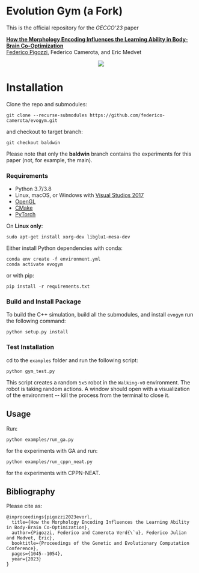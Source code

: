 # Evolution Gym (a Fork)
This is the official repository for the *GECCO'23* paper

**<a href="https://dl.acm.org/doi/abs/10.1145/3583131.3590429">How the Morphology Encoding Influences the Learning Ability in Body-Brain Co-Optimization</a>**
<br>
<a href="https://pigozzif.github.io">Federico Pigozzi</a>, Federico Camerota, and Eric Medvet
<br>

<div align="center">
<img src="teaser.gif"></img>
</div>

# Installation

Clone the repo and submodules:

```shell
git clone --recurse-submodules https://github.com/federico-camerota/evogym.git
```
and checkout to target branch:
```
git checkout baldwin
```
Please note that only the **baldwin** branch contains the experiments for this paper (not, for example, the main).

### Requirements

* Python 3.7/3.8
* Linux, macOS, or Windows with [Visual Studios 2017](https://visualstudio.microsoft.com/vs/older-downloads/)
* [OpenGL](https://www.opengl.org//)
* [CMake](https://cmake.org/download/)
* [PyTorch](http://pytorch.org/)

<!--- (See [installation instructions](#opengl-installation-on-unix-based-systems) on Unix based systems) --->

On **Linux only**:

```shell
sudo apt-get install xorg-dev libglu1-mesa-dev
```

Either install Python dependencies with conda:

```shell
conda env create -f environment.yml
conda activate evogym
```

or with pip:

```shell
pip install -r requirements.txt
```

### Build and Install Package

To build the C++ simulation, build all the submodules, and install `evogym` run the following command:

```shell
python setup.py install
``` 

### Test Installation

cd to the `examples` folder and run the following script:

```shell
python gym_test.py
```

This script creates a random `5x5` robot in the `Walking-v0` environment. The robot is taking random actions. A window should open with a visualization of the environment -- kill the process from the terminal to close it.

<!--### OpenGL installation on Unix-based systems

To install OpenGL via [homebrew](https://brew.sh/), run the following commands:

```shell
brew install glfw
```
--->

## Usage
Run:
```
python examples/run_ga.py
```
for the experiments with GA and run:
```
python examples/run_cppn_neat.py
```
for the experiments with CPPN-NEAT.

## Bibliography
Please cite as:
```
@inproceedings{pigozzi2023evorl,
  title={How the Morphology Encoding Influences the Learning Ability in Body-Brain Co-Optimization},
  author={Pigozzi, Federico and Camerota Verd{\`u}, Federico Julian and Medvet, Eric},
  booktitle={Proceedings of the Genetic and Evolutionary Computation Conference},
  pages={1045--1054},
  year={2023}
}
```
